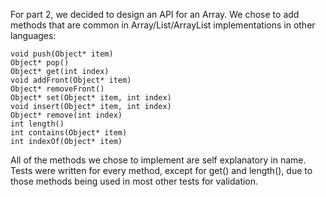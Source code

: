 For part 2, we decided to design an API for an Array. We chose to add methods 
that are common in Array/List/ArrayList implementations in other languages:

    void push(Object* item)
    Object* pop()
    Object* get(int index)
    void addFront(Object* item)
    Object* removeFront()
    Object* set(Object* item, int index)
    void insert(Object* item, int index)
    Object* remove(int index)
    int length()
    int contains(Object* item)
    int indexOf(Object* item)
    
All of the methods we chose to implement are self explanatory in name. 
Tests were written for every method, except for get() and length(), due 
to those methods being used in most other tests for validation. 